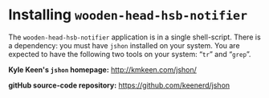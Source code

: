 Installing `wooden-head-hsb-notifier`
=====================================

The `wooden-head-hsb-notifier` application is in a single shell-script. There is a dependency: you must have `jshon` installed on your system. You are expected to have the following two tools on your system: “`tr`” and “`grep`”.

__Kyle Keen's `jshon` homepage:__ http://kmkeen.com/jshon/

__gitHub source-code repository:__ https://github.com/keenerd/jshon

<!-- Local Variables: -->
<!-- mode: markdown -->
<!-- tab-width: 4 -->
<!-- End: -->

<!-- EOF -->
